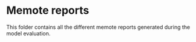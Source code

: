 # Memote reports

This folder contains all the different memote reports generated during the model evaluation.


